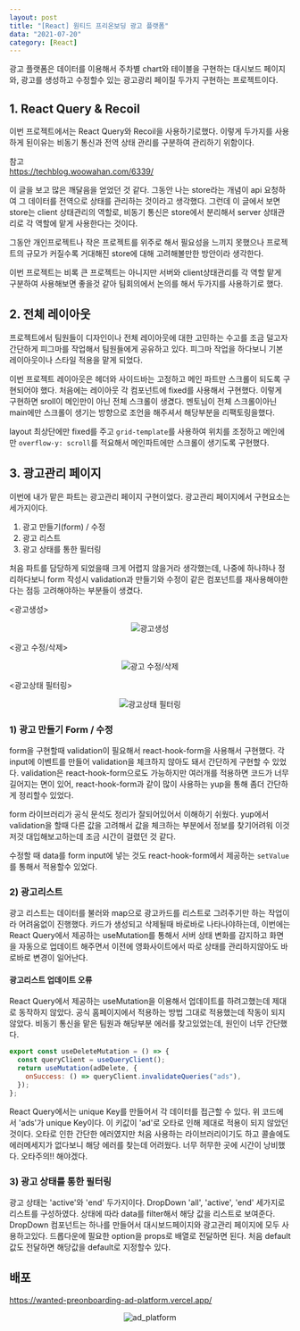 ```yaml
---
layout: post
title: "[React] 원티드 프리온보딩 광고 플랫폼"
data: "2021-07-20"
category: [React]
---
```


광고 플랫폼은 데이터를 이용해서 주차별 chart와 테이블을 구현하는 대시보드 페이지와, 광고를 생성하고 수정할수 있는 광고광리 페이질 두가지 구현하는 프로젝트이다.

## 1. React Query & Recoil

이번 프로젝트에서는 React Query와 Recoil을 사용하기로했다. 이렇게 두가지를 사용하게 된이유는 비동기 통신과 전역 상태 관리를 구분하여 관리하기 위함이다.

참고  
<a href="https://techblog.woowahan.com/6339/">https://techblog.woowahan.com/6339/</a>

이 글을 보고 많은 깨달음을 얻었던 것 같다. 그동안 나는 store라는 개념이 api 요청하여 그 데이터를 전역으로 상태를 관리하는 것이라고 생각했다. 그런데 이 글에서 보면 store는 client 상태관리의 역할로, 비동기 통신은 store에서 분리해서 server 상태관리로 각 역할에 맡게 사용한다는 것이다.

그동안 개인프로젝트나 작은 프로젝트를 위주로 해서 필요성을 느끼지 못했으나 프로젝트의 규모가 커질수록 거대해진 store에 대해 고려해볼만한 방안이라 생각한다.

이번 프로젝트는 비록 큰 프로젝트는 아니지만 서버와 client상태관리를 각 역할 맡게 구분하여 사용해보면 좋을것 같아 팀회의에서 논의를 해서 두가지를 사용하기로 했다.

## 2. 전체 레이아웃

프로젝트에서 팀원들이 디자인이나 전체 레이아웃에 대한 고민하는 수고를 조금 덜고자 간단하게 피그마를 작업해서 팀원들에게 공유하고 있다. 피그마 작업을 하다보니 기본 레이아웃이나 스타일 적용을 맡게 되었다.

이번 프로젝트 레이아웃은 헤더와 사이드바는 고정하고 메인 파트만 스크롤이 되도록 구현되어야 했다. 처음에는 레이아웃 각 컴포넌트에 fixed를 사용해서 구현했다. 이렇게 구현하면 sroll이 메인만이 아닌 전체 스크롤이 생겼다. 멘토님이 전체 스크롤이아닌 main에만 스크롤이 생기는 방향으로 조언을 해주셔서 해당부분을 리팩토링을했다.

layout 최상단에만 fixed를 주고 <code>grid-template</code>를 사용하여 위치를 조정하고 메인에만 <code>overflow-y: scroll</code>를 적요해서 메인파트에만 스크롤이 생기도록 구현했다.

## 3. 광고관리 페이지

이번에 내가 맡은 파트는 광고관리 페이지 구현이었다. 광고관리 페이지에서 구현요소는 세가지이다.

1. 광고 만들기(form) / 수정
2. 광고 리스트
3. 광고 상태를 통한 필터링

처음 파트를 담당하게 되었을때 크게 어렵지 않을거라 생각했는데, 나중에 하나하나 정리하다보니 form 작성시 validation과 만들기와 수정이 같은 컴포넌트를 재사용해야한다는 점등 고려해야하는 부분들이 생겼다.

<광고생성>

<p align="center">
<img src="https://user-images.githubusercontent.com/92876884/185268209-ac27c7af-6dfe-47a5-adc6-b9f47688d4cd.gif" alt="광고생성" >
</p>

<광고 수정/삭제>

<p align="center">
<img src="https://user-images.githubusercontent.com/92876884/185268206-fadf8549-dbcf-49b8-b40d-caf035787b6a.gif" alt="광고 수정/삭제" >
</p>

<광고상태 필터링>

<p align="center">
<img src="https://user-images.githubusercontent.com/92876884/185268202-6b8b3dda-35ef-404f-b372-e1937b6c90b5.gif" alt="광고상태 필터링" >
</p>

### 1) 광고 만들기 Form / 수정

form을 구현할때 validation이 필요해서 react-hook-form을 사용해서 구현했다. 각 input에 이벤트를 만들어 validation을 체크하지 않아도 돼서 간단하게 구현할 수 있었다. validation은 react-hook-form으로도 가능하지만 여러개를 적용하면 코드가 너무 길어지는 면이 있어, react-hook-form과 같이 많이 사용하는 yup을 통해 좀더 간단하게 정리할수 있었다.

form 라이브러리가 공식 문석도 정리가 잘되어있어서 이해하기 쉬웠다. yup에서 validation을 할때 다른 값을 고려해서 값을 체크하는 부분에서 정보를 찾기어려워 이것저것 대입해보고하는데 조금 시간이 걸렸던 것 같다.

수정할 때 data를 form input에 넣는 것도 react-hook-form에서 제공하는 <code>setValue</code>를 통해서 적용할수 있었다.

### 2) 광고리스트

광고 리스트는 데이터를 불러와 map으로 광고카드를 리스트로 그려주기만 하는 작업이라 어려움없이 진행했다.
카드가 생성되고 삭제될때 바로바로 나타나야하는데, 이번에는 React Query에서 제공하는 useMutation를 통해서 서버 상태 변화를 감지하고 화면을 자동으로 업데이트 해주면서 이전에 영화사이트에서 따로 상태를 관리하지않아도 바로바로 변경이 일어난다.

#### 광고리스트 업데이트 오류

React Query에서 제공하는 useMutation을 이용해서 업데이트를 하려고했는데 제대로 동작하지 않았다. 공식 홈페이지에서 적용하는 방법 그대로 적용했는데 작동이 되지 않았다. 비동기 통신을 맡은 팀원과 해당부분 에러를 찾고있었는데, 원인이 너무 간단했다.

```js
export const useDeleteMutation = () => {
  const queryClient = useQueryClient();
  return useMutation(adDelete, {
    onSuccess: () => queryClient.invalidateQueries("ads"),
  });
};
```

React Query에서는 unique Key를 만들어서 각 데이터를 접근할 수 있다. 위 코드에서 'ads'가 unique Key이다. 이 키값이 'ad'로 오타로 인해 제대로 적용이 되지 않았던 것이다. 오타로 인한 간단한 에러였지만 처음 사용하는 라이브러리이기도 하고 콜솔에도 에러메세지가 없다보니 해당 에러를 찾는데 어려웠다. 너무 허무한 곳에 시간이 낭비했다. 오타주의!! 해야겠다.

### 3) 광고 상태를 통한 필터링

광고 상태는 'active'와 'end' 두가지이다. DropDown 'all', 'active', 'end' 세가지로 리스트를 구성하였다. 상태에 따라 data를 filter해서 해당 값을 리스트로 보여준다. DropDown 컴포넌트는 하나를 만들어서 대시보드페이지와 광고관리 페이지에 모두 사용하고있다. 드롭다운에 필요한 option을 props로 배열로 전달하면 된다. 처음 default 값도 전달하면 해당값을 default로 지정할수 있다.

## 배포

<a href="https://wanted-preonboarding-ad-platform.vercel.app/">https://wanted-preonboarding-ad-platform.vercel.app/</a>

<p align="center">
<img src="https://user-images.githubusercontent.com/92876884/185012352-43874c18-beaf-483b-b5f1-0c2cb56f307d.png" alt="ad_platform" >
</p>
